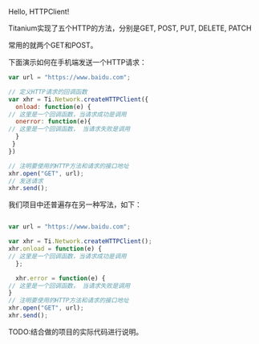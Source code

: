 Hello, HTTPClient!

Titanium实现了五个HTTP的方法，分别是GET, POST, PUT, DELETE, PATCH

常用的就两个GET和POST。

下面演示如何在手机端发送一个HTTP请求：

```javascript
var url = "https://www.baidu.com";

// 定义HTTP请求的回调函数
var xhr = Ti.Network.createHTTPClient({
  onload: function(e) {
// 这里是一个回调函数，当请求成功是调用
  onerror: function(e){
// 这里是一个回调函数， 当请求失败是调用
  }
 }
})

// 注明要使用的HTTP方法和请求的接口地址
xhr.open("GET", url);
// 发送请求
xhr.send();
```

我们项目中还普遍存在另一种写法，如下：
```javascript

var url = "https://www.baidu.com";

var xhr = Ti.Network.createHTTPClient();
xhr.onload = function(e) {
// 这里是一个回调函数，当请求成功是调用
  };

  xhr.error = function(e) {
// 这里是一个回调函数， 当请求失败是调用
}
// 注明要使用的HTTP方法和请求的接口地址
xhr.open("GET", url);
xhr.send();
```

TODO:结合做的项目的实际代码进行说明。
